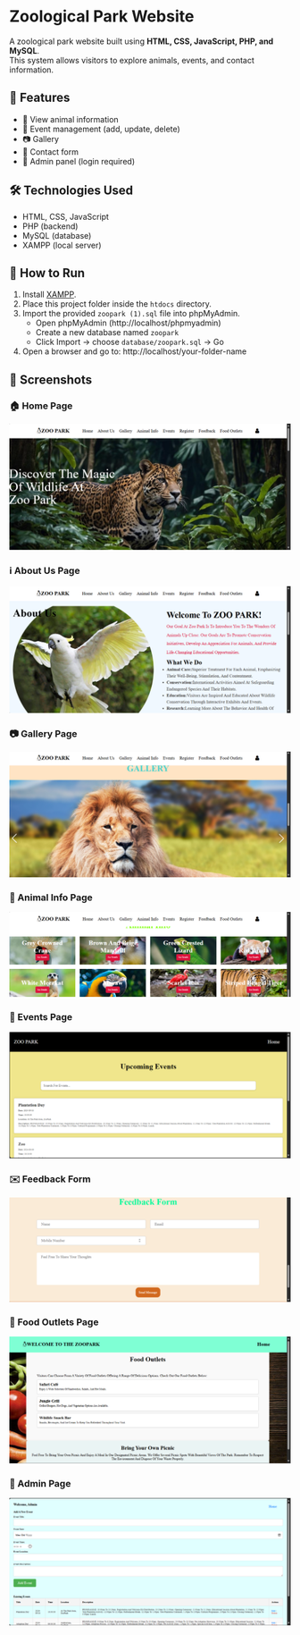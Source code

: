 # Zoological Park Website

A zoological park website built using **HTML, CSS, JavaScript, PHP, and MySQL**.  
This system allows visitors to explore animals, events, and contact information.

## 🚀 Features
- 🦁 View animal information
- 📅 Event management (add, update, delete)
- 📷 Gallery
- 📩 Contact form
- 🔑 Admin panel (login required)

## 🛠️ Technologies Used
- HTML, CSS, JavaScript
- PHP (backend)
- MySQL (database)
- XAMPP (local server)

## 📂 How to Run
1. Install [XAMPP](https://www.apachefriends.org/).
2. Place this project folder inside the `htdocs` directory.
3. Import the provided `zoopark (1).sql` file into phpMyAdmin.
   - Open phpMyAdmin (http://localhost/phpmyadmin)
   - Create a new database named `zoopark`
   - Click Import → choose `database/zoopark.sql` → Go
4. Open a browser and go to: http://localhost/your-folder-name


## 📸 Screenshots

### 🏠 Home Page
![Home Page](Screenshots/Home.png)

### ℹ️ About Us Page
![About Us Page](Screenshots/AboutUs.png)

### 📷 Gallery Page
![Gallery Page](Screenshots/Gallery.png)

### 🐾 Animal Info Page
![Animal Info Page](Screenshots/AnimalInfo.png)

### 📅 Events Page
![Events Page](Screenshots/Events.png)

### ✉️ Feedback Form
![Feedback Form](Screenshots/FeedbackForm.png)

### 🍔 Food Outlets Page
![Food Outlets Page](Screenshots/FoodOutlets.png)

### 🔑 Admin Page
![Admin Page](Screenshots/Admin.png)
